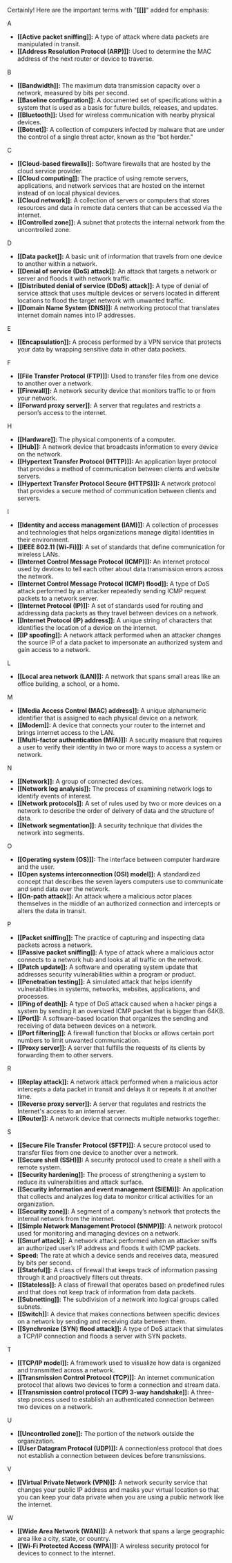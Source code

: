 Certainly! Here are the important terms with "**[[]]**" added for emphasis:

A
- **[[Active packet sniffing]]:** A type of attack where data packets are manipulated in transit.
- **[[Address Resolution Protocol (ARP)]]:** Used to determine the MAC address of the next router or device to traverse.

B
- **[[Bandwidth]]:** The maximum data transmission capacity over a network, measured by bits per second.
- **[[Baseline configuration]]:** A documented set of specifications within a system that is used as a basis for future builds, releases, and updates.
- **[[Bluetooth]]:** Used for wireless communication with nearby physical devices.
- **[[Botnet]]:** A collection of computers infected by malware that are under the control of a single threat actor, known as the “bot herder."

C
- **[[Cloud-based firewalls]]:** Software firewalls that are hosted by the cloud service provider.
- **[[Cloud computing]]:** The practice of using remote servers, applications, and network services that are hosted on the internet instead of on local physical devices.
- **[[Cloud network]]:** A collection of servers or computers that stores resources and data in remote data centers that can be accessed via the internet.
- **[[Controlled zone]]:** A subnet that protects the internal network from the uncontrolled zone.

D
- **[[Data packet]]:** A basic unit of information that travels from one device to another within a network.
- **[[Denial of service (DoS) attack]]:** An attack that targets a network or server and floods it with network traffic.
- **[[Distributed denial of service (DDoS) attack]]:** A type of denial of service attack that uses multiple devices or servers located in different locations to flood the target network with unwanted traffic.
- **[[Domain Name System (DNS)]]:** A networking protocol that translates internet domain names into IP addresses.

E
- **[[Encapsulation]]:** A process performed by a VPN service that protects your data by wrapping sensitive data in other data packets.

F
- **[[File Transfer Protocol (FTP)]]:** Used to transfer files from one device to another over a network.
- **[[Firewall]]:** A network security device that monitors traffic to or from your network.
- **[[Forward proxy server]]:** A server that regulates and restricts a person’s access to the internet.

H
- **[[Hardware]]:** The physical components of a computer.
- **[[Hub]]:** A network device that broadcasts information to every device on the network.
- **[[Hypertext Transfer Protocol (HTTP)]]:** An application layer protocol that provides a method of communication between clients and website servers.
- **[[Hypertext Transfer Protocol Secure (HTTPS)]]:** A network protocol that provides a secure method of communication between clients and servers.

I
- **[[Identity and access management (IAM)]]:** A collection of processes and technologies that helps organizations manage digital identities in their environment.
- **[[IEEE 802.11 (Wi-Fi)]]:** A set of standards that define communication for wireless LANs.
- **[[Internet Control Message Protocol (ICMP)]]:** An internet protocol used by devices to tell each other about data transmission errors across the network.
- **[[Internet Control Message Protocol (ICMP) flood]]:** A type of DoS attack performed by an attacker repeatedly sending ICMP request packets to a network server.
- **[[Internet Protocol (IP)]]:** A set of standards used for routing and addressing data packets as they travel between devices on a network.
- **[[Internet Protocol (IP) address]]:** A unique string of characters that identifies the location of a device on the internet.
- **[[IP spoofing]]:** A network attack performed when an attacker changes the source IP of a data packet to impersonate an authorized system and gain access to a network.

L
- **[[Local area network (LAN)]]:** A network that spans small areas like an office building, a school, or a home.

M
- **[[Media Access Control (MAC) address]]:** A unique alphanumeric identifier that is assigned to each physical device on a network.
- **[[Modem]]:** A device that connects your router to the internet and brings internet access to the LAN.
- **[[Multi-factor authentication (MFA)]]:** A security measure that requires a user to verify their identity in two or more ways to access a system or network.

N
- **[[Network]]:** A group of connected devices.
- **[[Network log analysis]]:** The process of examining network logs to identify events of interest.
- **[[Network protocols]]:** A set of rules used by two or more devices on a network to describe the order of delivery of data and the structure of data.
- **[[Network segmentation]]:** A security technique that divides the network into segments.

O
- **[[Operating system (OS)]]:** The interface between computer hardware and the user.
- **[[Open systems interconnection (OSI) model]]:** A standardized concept that describes the seven layers computers use to communicate and send data over the network.
- **[[On-path attack]]:** An attack where a malicious actor places themselves in the middle of an authorized connection and intercepts or alters the data in transit.

P
- **[[Packet sniffing]]:** The practice of capturing and inspecting data packets across a network.
- **[[Passive packet sniffing]]:** A type of attack where a malicious actor connects to a network hub and looks at all traffic on the network.
- **[[Patch update]]:** A software and operating system update that addresses security vulnerabilities within a program or product.
- **[[Penetration testing]]:** A simulated attack that helps identify vulnerabilities in systems, networks, websites, applications, and processes.
- **[[Ping of death]]:** A type of DoS attack caused when a hacker pings a system by sending it an oversized ICMP packet that is bigger than 64KB.
- **[[Port]]:** A software-based location that organizes the sending and receiving of data between devices on a network.
- **[[Port filtering]]:** A firewall function that blocks or allows certain port numbers to limit unwanted communication.
- **[[Proxy server]]:** A server that fulfills the requests of its clients by forwarding them to other servers.

R
- **[[Replay attack]]:** A network attack performed when a malicious actor intercepts a data packet in transit and delays it or repeats it at another time.
- **[[Reverse proxy server]]:** A server that regulates and restricts the Internet's access to an internal server.
- **[[Router]]:** A network device that connects multiple networks together.

S
- **[[Secure File Transfer Protocol (SFTP)]]:** A secure protocol used to transfer files from one device to another over a network.
- **[[Secure shell (SSH)]]:** A security protocol used to create a shell with a remote system.
- **[[Security hardening]]:** The process of strengthening a system to reduce its vulnerabilities and attack surface.
- **[[Security information and event management (SIEM)]]:** An application that collects and analyzes log data to monitor critical activities for an organization.
- **[[Security zone]]:** A segment of a company’s network that protects the internal network from the internet.
- **[[Simple Network Management Protocol (SNMP)]]:** A network protocol used for monitoring and managing devices on a network.
- **[[Smurf attack]]:** A network attack performed when an attacker sniffs an authorized user’s IP address and floods it with ICMP packets.
- **Speed:** The rate at which a device sends and receives data, measured by bits per second.
- **[[Stateful]]:** A class of firewall that keeps track of information passing through it and proactively filters out threats.
- **[[Stateless]]:** A class of firewall that operates based on predefined rules and that does not keep track of information from data packets.
- **[[Subnetting]]:** The subdivision of a network into logical groups called subnets.
- **[[Switch]]:** A device that makes connections between specific devices on a network by sending and receiving data between them.
- **[[Synchronize (SYN) flood attack]]:** A type of DoS attack that simulates a TCP/IP connection and floods a server with SYN packets.

T
- **[[TCP/IP model]]:** A framework used to visualize how data is organized and transmitted across a network.
- **[[Transmission Control Protocol (TCP)]]:** An internet communication protocol that allows two devices to form a connection and stream data.
- **[[Transmission control protocol (TCP) 3-way handshake]]:** A three-step process used to establish an authenticated connection between two devices on a network.

U
- **[[Uncontrolled zone]]:** The portion of the network outside the organization.
- **[[User Datagram Protocol (UDP)]]:** A connectionless protocol that does not establish a connection between devices before transmissions.

V
- **[[Virtual Private Network (VPN)]]:** A network security service that changes your public IP address and masks your virtual location so that you can keep your data private when you are using a public network like the internet.

W
- **[[Wide Area Network (WAN)]]:** A network that spans a large geographic area like a city, state, or country.
- **[[Wi-Fi Protected Access (WPA)]]:** A wireless security protocol for devices to connect to the internet.
